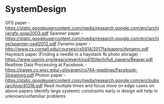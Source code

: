 # SystemDesign
GFS paper - https://static.googleusercontent.com/media/research.google.com/en//archive/gfs-sosp2003.pdf
Spanner paper - https://static.googleusercontent.com/media/research.google.com/en//archive/spanner-osdi2012.pdf
Dynamo paper - http://www.cs.cornell.edu/courses/cs5414/2017fa/papers/dynamo.pdf
Haystack paper (Finding a needle in a haystack fb photo storage) - https://www.usenix.org/legacy/event/osdi10/tech/full_papers/Beaver.pdf
Realtime Data Processing at Facebook - https://pages.cs.wisc.edu/~shivaram/cs744-readings/Facebook-Streaming.pdf
Photon paper - https://static.googleusercontent.com/media/research.google.com/en//pubs/archive/41318.pdf
Read multiple times and focus more on edge cases on above papers
Identify large systemic constraints early in design will help in unknown/unfamiliar problems
